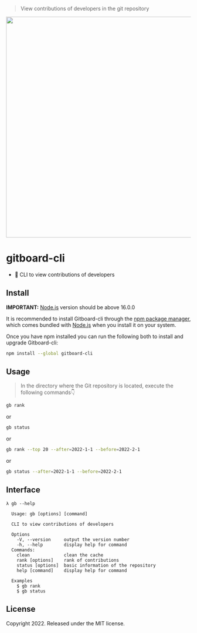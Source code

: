 > View contributions of developers in the git repository

<p align="center">
  <img width="600" src="https://cdn.jsdelivr.net/npm/gitboard-cli@0.3.1/examples/gb.svg">
</p>

# gitboard-cli

- 🤖 CLI to view contributions of developers

## Install

**IMPORTANT:** [Node.js](https://nodejs.org/) version should be above 16.0.0

It is recommended to install Gitboard-cli through the [npm package manager](http://npmjs.org/), which comes bundled with [Node.js](https://nodejs.org/) when you install it on your system.

Once you have npm installed you can run the following both to install and upgrade Gitboard-cli:

```sh
npm install --global gitboard-cli
```

## Usage

> In the directory where the Git repository is located, execute the following commands👇

```sh
gb rank
```

or

```sh
gb status
```

or

```sh
gb rank --top 20 --after=2022-1-1 --before=2022-2-1
```

or

```sh
gb status --after=2022-1-1 --before=2022-2-1
```

## Interface

```
λ gb --help

  Usage: gb [options] [command]

  CLI to view contributions of developers

  Options
    -V, --version     output the version number
    -h, --help        display help for command
  Commands:
    clean             clean the cache
    rank [options]    rank of contributions
    status [options]  basic information of the repository
    help [command]    display help for command

  Examples
    $ gb rank
    $ gb status
```

## License

Copyright 2022. Released under the MIT license.

